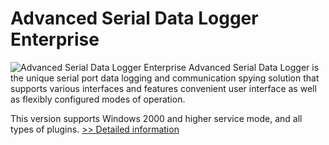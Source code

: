 # Advanced Serial Data Logger Enterprise
![Advanced Serial Data Logger Enterprise](https://mycommerce.akamaized.net/api/pimages/P300154074/BIG/300154074.GIF)
Advanced Serial Data Logger is the unique serial port data logging and communication spying solution that supports various interfaces and features convenient user interface as well as flexibly configured modes of operation.

This version supports Windows 2000 and higher service mode, and all types of plugins.
[>> Detailed information](https://secure.shareit.com/shareit/product.html?productid=300154074&affiliateid=200057808)